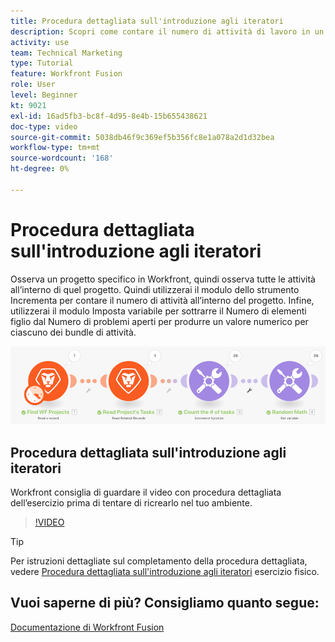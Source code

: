 ```yaml
---
title: Procedura dettagliata sull'introduzione agli iteratori
description: Scopri come contare il numero di attività di lavoro in un progetto, quindi calcolare un valore per ciascuno dei bundle di attività, il tutto in [!DNL Adobe Workfront Fusion].
activity: use
team: Technical Marketing
type: Tutorial
feature: Workfront Fusion
role: User
level: Beginner
kt: 9021
exl-id: 16ad5fb3-bc8f-4d95-8e4b-15b655438621
doc-type: video
source-git-commit: 5038db46f9c369ef5b356fc8e1a078a2d1d32bea
workflow-type: tm+mt
source-wordcount: '168'
ht-degree: 0%

---
```


# Procedura dettagliata sull&#39;introduzione agli iteratori

Osserva un progetto specifico in Workfront, quindi osserva tutte le attività all’interno di quel progetto. Quindi utilizzerai il modulo dello strumento Incrementa per contare il numero di attività all’interno del progetto. Infine, utilizzerai il modulo Imposta variabile per sottrarre il Numero di elementi figlio dal Numero di problemi aperti per produrre un valore numerico per ciascuno dei bundle di attività.

![Immagine dello scenario Fusion](assets/iteration-and-aggregation-1.png)

## Procedura dettagliata sull&#39;introduzione agli iteratori

Workfront consiglia di guardare il video con procedura dettagliata dell’esercizio prima di tentare di ricrearlo nel tuo ambiente.

>[!VIDEO](https://video.tv.adobe.com/v/335278/?quality=12&learn=on)

>[!TIP]
>
>Per istruzioni dettagliate sul completamento della procedura dettagliata, vedere [Procedura dettagliata sull&#39;introduzione agli iteratori](https://experienceleague.adobe.com/docs/workfront-learn/tutorials-workfront/fusion/exercises/introduction-to-iterators-exercise.html?lang=en) esercizio fisico.


## Vuoi saperne di più? Consigliamo quanto segue:

[Documentazione di Workfront Fusion](https://experienceleague.adobe.com/docs/workfront/using/adobe-workfront-fusion/workfront-fusion-2.html?lang=en)
